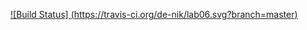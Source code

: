 [![Build Status] (https://travis-ci.org/de-nik/lab06.svg?branch=master)](https://travis-ci.org/de-nik/lab06)

